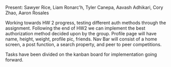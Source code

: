 Present: Sawyer Rice, Liam Ronarc'h, Tyler Canepa, Aavash Adhikari, Cory Zhao, Aaron Rosales

Working towards HW 2 progress, testing different auth methods through the assignment. Following the end of HW2 we can implement the best authorization method decided upon by the group. Profile page will have name, height, weight, profile pic, friends. Nav Bar will consist of a home screen, a post function, a search property, and peer to peer competitions.

Tasks have been divided on the kanban board for implementation going forward.
